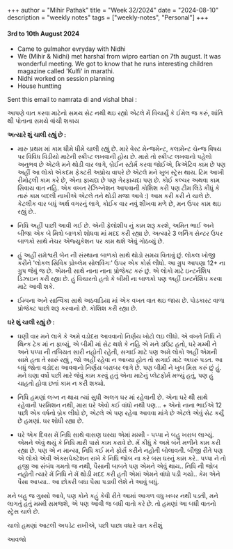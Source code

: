 +++
author = "Mihir Pathak"
title = "Week 32/2024"
date = "2024-08-10"
description = "weekly notes"
tags = ["weekly-notes", "Personal"]
+++

#### 3rd to 10th August 2024

- Came to gulmahor evryday with Nidhi
- We (Mihir & Nidhi) met harshal from wipro eartian on 7th august. It was wonderful meeting. We got to know that he runs interesting children magazine called 'Kulfi' in marathi.
- Nidhi worked on session planning
- House huntting


Sent this email to namrata di and vishal bhai :

આપણે વાત કરવા માટેનો સમય સેટ નથી થઇ રહ્યો એટલે મેં વિચાર્યું કે ઈમેલ જ કરું, શાંતિ થી પોતાના સમયે વાંચી શકાય

**અત્યારે શું ચાલી રહ્યું છે :**

- મારુ પ્રથમ માં કામ ધીમે ધીમે ચાલી રહ્યું છે. મારે વેસ્ટ મેન્જમેન્ટ, કલામેન્ટ ચેન્જ વિષય પર વિવિધ વિડીયો માટેની સ્ક્રીપ્ટ લખવાની હોય છે. મારો તો સ્ક્રીપ્ટ લખવાનો પહેલો અનુભવ છે એટલે મને થોડી વાર લાગે, બ્રેઈન સ્ટોર્મ કરવા જોઈએ, ક્રિએટિવ કામ છે પણ અહીં આ લોકો એકદમ ફેક્ટરી અપ્રોચ વાપરે છે એટલે મને ખુબ સ્ટ્રેસ થાય.  ટિમ આખી રીમોટ્લી કામ કરે છે, એના ફાયદા છે પણ ગેરફાયદા પણ છે. કોઈ કલ્ચર અથવા કામ સિવાય વાત નહિ.
એક વખત રેઝિગ્નેશન આપવાની કોશિશ કરી પણ ટીમ લિડે કીધું કે તારું કામ બદલી નાખીએ એટલે તને થોડી મજા આવે :) આમ કરી કરી ને ચાલે છે. કેટલીક વાર બધું અર્થ વગરનું લાગે, કોઈક વાર નવું શીખવા મળે છે, મન ઉપર કામ થઇ રહ્યું છે.. 

- નિધિ અહીં પાછી આવી ગઈ છે. એની ફેલોશીપ નું કામ શરૂ કરશે, અમિત ભાઈ અને બીજા એક બે મિત્રો બાળકો શોધવા માં મદદ કરી રહ્યા છે. અત્યારે 3 લર્નિંગ સેન્ટર ઉપર બાળકો સાથે નેચર એજ્યુકેશન પર કામ થશે એવું ગોઠવ્યું છે.

- હું અહીં રામેશ્વરી બેન ની સંસ્થાના બાળકો સાથે થોડો સમય વિતાવું છું. લોકલ ખોજી કરીને 'લોકલ સિવિક પ્રોબ્લેમ સોલવિંગઃ' ઉપર એક કોર્સ લીધો. આ ગ્રુપ આપણા 12+ ના ગ્રુપ જેવું જ છે. એમની સાથે નાના નાના પ્રોજેક્ટ કરું છું.
એ લોકો માટે ઇન્ટર્નશિપ ડિઝાઇન કરી રહ્યા છે. હું વિચારતો હતો કે બીમી ના બાળકો પણ અહીં ઇન્ટર્નશિપ કરવા માટે આવી શકે.

- ઈમ્પના અને સાત્વિકા સાથે અઠવાડિયા માં એક વખત વાત થઇ જાય છે. પોડકાસ્ટ વાળા પ્રોજેક્ટ પાછો શરૂ કરવાનો છે. કોશિશ કરી રહ્યા છે.

**ઘરે શું ચાલી રહ્યું છે :**

- ઘણી વાર મને લાગે કે અમે વડોદરા આવવાનો નિર્ણય ખોટો લઇ લીધો. એ વખતે નિધિ ને થિન્ક ટેક માં ન ફાવ્યું, એ બીમી માં સેટ થશે કે નહિ એ મને ડાઉટ હતો, ઘરે મમ્મી ને અને પપ્પા ની તબિયત સારી નહોતી રહેતી, સગાઈ માટે પણ અમે લોકો અહીં એમની સામે હતા તે સારું રહ્યું , જો અહીં રહેવા ન આવ્યા હોત તો સગાઈ માટે અઘરું પડત. આ બધું જોતા વડોદરા આવવાનો નિર્ણય બરાબર લાગે છે. પણ બીમી ને ખુબ મિસ કરું છું હું. મને ઘણા વર્ષો પછી મારે જેવું કામ કરવું હતું એના માટેનું પ્લેટફોર્મ મળ્યું હતું, પણ હું ચાહતો હોવા છતાં કામ ન કરી શક્યો. 

- નિધિ હમણાં લગ્ન ન થાય ત્યાં સુધી અલગ ઘર માં રહેવાની છે. એના ઘરે થી સાથે રહેવાની પરમિશન નથી, મારા ઘરે એવો કઈ વાંધો નથી પણ... + એનો નાના ભાઈએ 12 પછી એક વર્ષનો બ્રેક લીધો છે, એટલે એ પણ રહેવા આવવા માંગે છે એટલે એવું સેટ કર્યું છે હમણાં. ઘર શોધી રહ્યા છે. 

- ઘરે એક દિવસ મેં નિધિ સાથે વાસણ ઘસ્યા એમાં મમ્મી - પપ્પા ને બહુ ખરાબ લાગ્યું. એમને એવું થયું કે નિધિ મારી પાસે કામ કરાવે છે. મેં કીધું કે અમે બંને મળીને કામ કરી રહ્યા છે. પણ એ ન માન્યા, નિધિ કઈ મને ફોર્સ કરીને નહોતી બોલાવતી. બીજી રીતે પણ એ લોકો એવી એક્સપેક્ટેશન રાખે કે નિધિ જોબ ના કરે બસ ઘરનું કામ કરે.. પપ્પા ને તો  હજી આ સંબંધ ગમતો જ નથી, પૈસાની બાબતે પણ એમને એવું થાય.. નિધિ ની જોબ નહોતી ત્યારે મેં નિધિ ને મેં થોડી મદદ કરી હતી એમાં એમને વાંધો પડી ગયો.. કેમ એને પૈસા આપ્યા.. આ છોકરી બધા પૈસા પડાવી લેશે ને આવું બધું. 

મને બહુ જ ગુસ્સો આવે, પણ કોને કહું કેવી રીતે આમાં આગળ વધુ ખબર નથી પડતી, મને લાગતું હતું મમ્મી સમજશે, એ પણ આવી જ બધી વાતો કરે છે. તો હમણાં આ બધી વાતનો સ્ટ્રેસ ચાલે છે. 

ચાલો હમણાં આટલી અપડેટ રાખીએ, પછી પાછા વધારે વાત કરીશું 

આવજો   